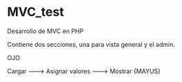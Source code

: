 # MVC_test

Desarrollo de MVC en PHP 

Contiene dos secciones, una para vista general y el admin. 

OJO

Cargar ---> Asignar valores ---> Mostrar {MAYUS}